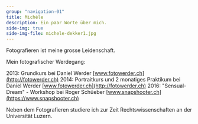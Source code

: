 ```yaml
---
group: "navigation-01"
title: Michèle
description: Ein paar Worte über mich.
side-img: true
side-img-file: michele-dekker1.jpg
---
```




Fotografieren ist meine grosse Leidenschaft.



Mein fotografischer Werdegang:

2013: Grundkurs bei Daniel Werder [www.fotowerder.ch](http://fotowerder.ch)
2014: Portraitkurs und 2 monatiges Praktikum bei Daniel Werder [www.fotowerder.ch](http://fotowerder.ch)
2016: "Sensual-Dream" - Workshop bei Roger Schüeber [www.snapshooter.ch](https://www.snapshooter.ch)



Neben dem Fotografieren studiere ich zur Zeit 
Rechtswissenschaften an der Universität Luzern.

